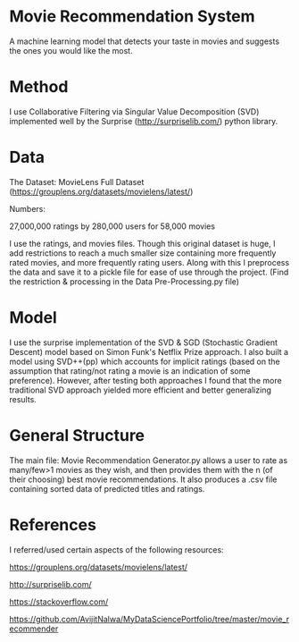 # Movie Recommendation System
A machine learning model that detects your taste in movies and suggests the ones you would like the most.

# Method
I use Collaborative Filtering via Singular Value Decomposition (SVD) implemented well by the Surprise (http://surpriselib.com/) python library.  

# Data
The Dataset: MovieLens Full Dataset (https://grouplens.org/datasets/movielens/latest/)
 
Numbers:
 
27,000,000 ratings by 280,000 users for 58,000 movies 
 
I use the ratings, and movies files. Though this original dataset is huge, I add restrictions to reach a much smaller size containing more frequently rated movies, and more frequently rating users. Along with this I preprocess the data and save it to a pickle file for ease of use through the project. (Find the restriction & processing in the Data Pre-Processing.py file)

# Model
 I use the surprise implementation of the SVD & SGD (Stochastic Gradient Descent) model based on Simon Funk's Netflix Prize approach. I also built a model using SVD++(pp) which accounts for implicit ratings (based on the assumption that rating/not rating a movie is an indication of some preference). However, after testing both approaches I found that the more traditional SVD approach yielded more efficient and better generalizing results. 

# General Structure
 The main file: Movie Recommendation Generator.py allows a user to rate as many/few>1 movies as they wish, and then provides them with the n (of their choosing) best movie recommendations. It also produces a .csv file containing sorted data of predicted titles and ratings.

# References
 I referred/used certain aspects of the following resources:
 
https://grouplens.org/datasets/movielens/latest/
 
http://surpriselib.com/

https://stackoverflow.com/

https://github.com/AvijitNalwa/MyDataSciencePortfolio/tree/master/movie_recommender



